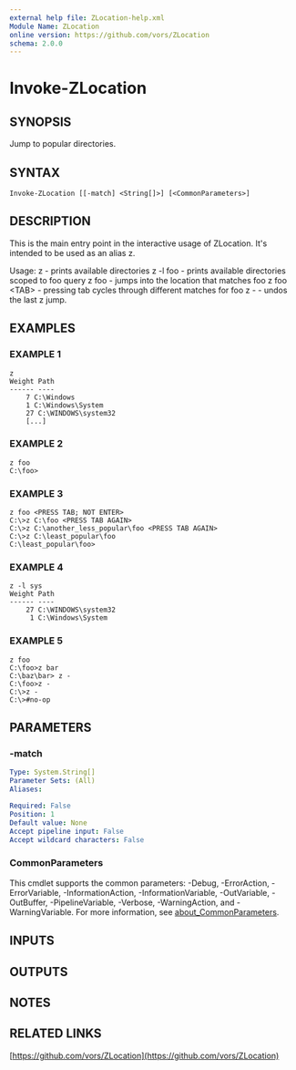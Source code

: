 ```yaml
---
external help file: ZLocation-help.xml
Module Name: ZLocation
online version: https://github.com/vors/ZLocation
schema: 2.0.0
---
```


# Invoke-ZLocation

## SYNOPSIS
Jump to popular directories.

## SYNTAX

```
Invoke-ZLocation [[-match] <String[]>] [<CommonParameters>]
```

## DESCRIPTION
This is the main entry point in the interactive usage of ZLocation.
It's intended to be used as an alias z.

Usage:
    z - prints available directories
    z -l foo - prints available directories scoped to foo query
    z foo - jumps into the location that matches foo
    z foo \<TAB\> - pressing tab cycles through different matches for foo
    z - - undos the last z jump.

## EXAMPLES

### EXAMPLE 1
```
z
Weight Path
------ ----
    7 C:\Windows
    1 C:\Windows\System
    27 C:\WINDOWS\system32
    [...]
```

### EXAMPLE 2
```
z foo
C:\foo>
```

### EXAMPLE 3
```
z foo <PRESS TAB; NOT ENTER>
C:\>z C:\foo <PRESS TAB AGAIN>
C:\>z C:\another_less_popular\foo <PRESS TAB AGAIN>
C:\>z C:\least_popular\foo
C:\least_popular\foo>
```

### EXAMPLE 4
```
z -l sys
Weight Path
------ ----
    27 C:\WINDOWS\system32
     1 C:\Windows\System
```

### EXAMPLE 5
```
z foo
C:\foo>z bar
C:\baz\bar> z -
C:\foo>z -
C:\>z -
C:\>#no-op
```

## PARAMETERS

### -match


```yaml
Type: System.String[]
Parameter Sets: (All)
Aliases:

Required: False
Position: 1
Default value: None
Accept pipeline input: False
Accept wildcard characters: False
```

### CommonParameters
This cmdlet supports the common parameters: -Debug, -ErrorAction, -ErrorVariable, -InformationAction, -InformationVariable, -OutVariable, -OutBuffer, -PipelineVariable, -Verbose, -WarningAction, and -WarningVariable. For more information, see [about_CommonParameters](http://go.microsoft.com/fwlink/?LinkID=113216).

## INPUTS

## OUTPUTS

## NOTES

## RELATED LINKS

[https://github.com/vors/ZLocation](https://github.com/vors/ZLocation)

